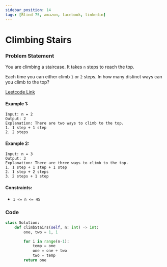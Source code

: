 ```yaml
---
sidebar_position: 14
tags: [Blind 75, amazon, facebook, linkedin]
---
```


# Climbing Stairs

### Problem Statement

You are climbing a staircase. It takes `n` steps to reach the top.

Each time you can either climb `1` or `2` steps. In how many distinct ways can you climb to the top?

[Leetcode Link](https://leetcode.com/problems/climbing-stairs/)

#### Example 1:

```
Input: n = 2
Output: 2
Explanation: There are two ways to climb to the top.
1. 1 step + 1 step
2. 2 steps
```

#### Example 2:

```
Input: n = 3
Output: 3
Explanation: There are three ways to climb to the top.
1. 1 step + 1 step + 1 step
2. 1 step + 2 steps
3. 2 steps + 1 step
```

#### Constraints:

- `1 <= n <= 45`

### Code

```python title="Python Code"
class Solution:
    def climbStairs(self, n: int) -> int:
        one, two = 1, 1

        for i in range(n-1):
            temp = one
            one = one + two
            two = temp
        return one
```

